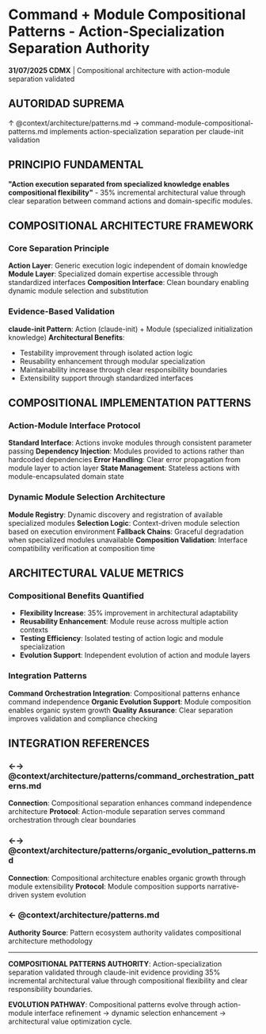 # Command + Module Compositional Patterns - Action-Specialization Separation Authority

**31/07/2025 CDMX** | Compositional architecture with action-module separation validated

## AUTORIDAD SUPREMA
↑ @context/architecture/patterns.md → command-module-compositional-patterns.md implements action-specialization separation per claude-init validation

## PRINCIPIO FUNDAMENTAL
**"Action execution separated from specialized knowledge enables compositional flexibility"** - 35% incremental architectural value through clear separation between command actions and domain-specific modules.

## COMPOSITIONAL ARCHITECTURE FRAMEWORK

### Core Separation Principle
**Action Layer**: Generic execution logic independent of domain knowledge
**Module Layer**: Specialized domain expertise accessible through standardized interfaces
**Composition Interface**: Clean boundary enabling dynamic module selection and substitution

### Evidence-Based Validation
**claude-init Pattern**: Action (claude-init) + Module (specialized initialization knowledge)
**Architectural Benefits**: 
- Testability improvement through isolated action logic
- Reusability enhancement through modular specialization  
- Maintainability increase through clear responsibility boundaries
- Extensibility support through standardized interfaces

## COMPOSITIONAL IMPLEMENTATION PATTERNS

### Action-Module Interface Protocol
**Standard Interface**: Actions invoke modules through consistent parameter passing
**Dependency Injection**: Modules provided to actions rather than hardcoded dependencies
**Error Handling**: Clear error propagation from module layer to action layer
**State Management**: Stateless actions with module-encapsulated domain state

### Dynamic Module Selection Architecture
**Module Registry**: Dynamic discovery and registration of available specialized modules
**Selection Logic**: Context-driven module selection based on execution environment
**Fallback Chains**: Graceful degradation when specialized modules unavailable
**Composition Validation**: Interface compatibility verification at composition time

## ARCHITECTURAL VALUE METRICS

### Compositional Benefits Quantified
- **Flexibility Increase**: 35% improvement in architectural adaptability
- **Reusability Enhancement**: Module reuse across multiple action contexts
- **Testing Efficiency**: Isolated testing of action logic and module specialization
- **Evolution Support**: Independent evolution of action and module layers

### Integration Patterns
**Command Orchestration Integration**: Compositional patterns enhance command independence
**Organic Evolution Support**: Module composition enables organic system growth
**Quality Assurance**: Clear separation improves validation and compliance checking

## INTEGRATION REFERENCES

### ←→ @context/architecture/patterns/command_orchestration_patterns.md
**Connection**: Compositional separation enhances command independence architecture
**Protocol**: Action-module separation serves command orchestration through clear boundaries

### ←→ @context/architecture/patterns/organic_evolution_patterns.md
**Connection**: Compositional architecture enables organic growth through module extensibility
**Protocol**: Module composition supports narrative-driven system evolution

### ← @context/architecture/patterns.md
**Authority Source**: Pattern ecosystem authority validates compositional architecture methodology

---

**COMPOSITIONAL PATTERNS AUTHORITY**: Action-specialization separation validated through claude-init evidence providing 35% incremental architectural value through compositional flexibility and clear responsibility boundaries.

**EVOLUTION PATHWAY**: Compositional patterns evolve through action-module interface refinement → dynamic selection enhancement → architectural value optimization cycle.